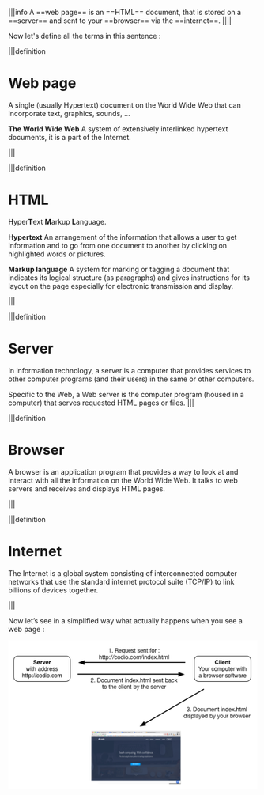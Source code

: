 
|||info
A ==web page== is an ==HTML== document, that is stored on a ==server== and sent to your ==browser== via the ==internet==.
||||

Now let's define all the terms in this sentence :

|||definition
# Web page
A single (usually Hypertext) document on the World Wide Web that can incorporate text, graphics, sounds, ...

**The World Wide Web**
A system of extensively interlinked hypertext documents, it is a part of the Internet.

|||

|||definition
# HTML
**H**yper**T**ext **M**arkup **L**anguage.

**Hypertext**
An arrangement of the information that allows a user to get information and to go from one document to another by clicking on highlighted words or pictures.

**Markup language**
A system for marking or tagging a document that indicates its logical structure (as paragraphs) and gives instructions for its layout on the page especially for electronic transmission and display.


|||



|||definition
# Server

In information technology, a server is a computer that provides services to other computer programs (and their users) in the same or other computers.

Specific to the Web, a Web server is the computer program (housed in a computer) that serves requested HTML pages or files.
|||

|||definition
# Browser
A browser is an application program that provides a way to look at and interact with all the information on the World Wide Web.
It talks to web servers and receives and displays HTML pages.

|||

|||definition
# Internet

The Internet is a global system consisting of interconnected computer networks that use the standard internet protocol suite (TCP/IP) to link billions of devices together.

|||

Now let’s see in a simplified way what actually happens when you see a web page : 

![](.guides/img/anatomy_web_request.png)